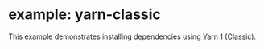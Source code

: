 # example: yarn-classic

This example demonstrates installing dependencies using [Yarn 1 (Classic)](https://classic.yarnpkg.com/lang/en/).
